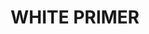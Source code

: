---
title: "WHITE PRIMER"
price: "TBA"
desc: "Opis nije dostupan"
img_path: "/assets/img/A.MIG-2004.jpg"
brand: AMMO
available: true
cat: "acrylics"
subcat: "PRIMERS (60 mL)"
subsubcat: "SS"
---